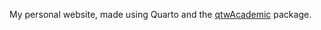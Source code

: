 My personal website, made using Quarto and the [qtwAcademic](https://andreaczhang.github.io/qtwAcademic/) package.
